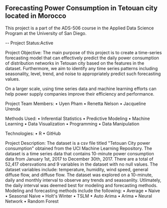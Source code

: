 ## Forecasting Power Consumption in Tetouan city located in Morocco


This project is a part of the ADS-506 course in the Applied Data Science Program at the University of San Diego.

-- Project Status:Active


Project Objective:
The main purpose of this project is to create a time-series forecasting model that can effectively predict the daily power consumption of distribution networks in Tetouan city based on the features in the dataset. Furthermore, we aim to identify any time series patterns including seasonality, level, trend, and noise to appropriately predict such forecasting values.

 On a larger scale, using time series data and machine learning efforts can help power supply companies improve their efficiency and performance. 
 
Project Team Members: 
•	Uyen Pham
•	Renetta Nelson
•	Jacqueline Urenda


Methods Used:
•	Inferential Statistics
•	Predictive Modeling 
•	Machine Learning
•	Data Visualization 
•	Programming 
•	Data Manipulation


Technologies:
•	R
•	GitHub


Project Description: 
The dataset is a csv file titled "Tetouan City power consumption" obtained from the UCI Machine Learning Repository. The dataset is a time series data that contains 10-minute power consumption data from January 1st, 2017 to December 30th, 2017. There are a total of 52,417 obersvations and 9 variables in the dataset with no null values. The dataset variables include: temperature, humidity, wind speed, general diffuse flow, and diffuse flow. The dataset was explored on a 10-minute, daily and monthly interval to observe any trends and seasoanlity. Utlimately, the daily interval was deemed best for modeling and forecasting methods. Modeling and forecasting methods include the following: 
•	Average
•	Naive
•	Seasonal Naive
•	Holt's Winter
•	TSLM
•	Auto Arima
•	Arima
•	Neural Network
•	Random Forest





